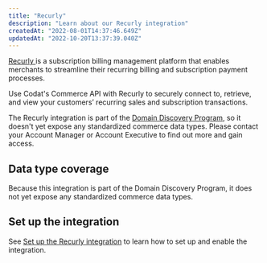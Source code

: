 ```yaml
---
title: "Recurly"
description: "Learn about our Recurly integration"
createdAt: "2022-08-01T14:37:46.649Z"
updatedAt: "2022-10-20T13:37:39.040Z"
---
```


<a className="external" href="https://recurly.com" target="_blank">
  Recurly
</a> is a subscription billing management platform that enables merchants to streamline
their recurring billing and subscription payment processes.

Use Codat's Commerce API with Recurly to securely connect to, retrieve, and view your customers’ recurring sales and subscription transactions.

The Recurly integration is part of the [Domain Discovery Program](/domain-discovery-program), so it doesn't yet expose any standardized commerce data types. Please contact your Account Manager or Account Executive to find out more and gain access.

## Data type coverage

Because this integration is part of the Domain Discovery Program, it does not yet expose any standardized commerce data types.

## Set up the integration

See [Set up the Recurly integration](/commerce-recurly-setup) to learn how to set up and enable the integration.
